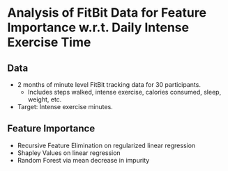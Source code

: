 # Analysis of FitBit Data for Feature Importance w.r.t. Daily Intense Exercise Time
## Data
- 2 months of minute level FitBit tracking data for 30 participants.
	- Includes steps walked, intense exercise, calories consumed, sleep, weight, etc.
- Target: Intense exercise minutes.

## Feature Importance
- Recursive Feature Elimination on regularized linear regression
- Shapley Values on linear regression
- Random Forest via mean decrease in impurity
